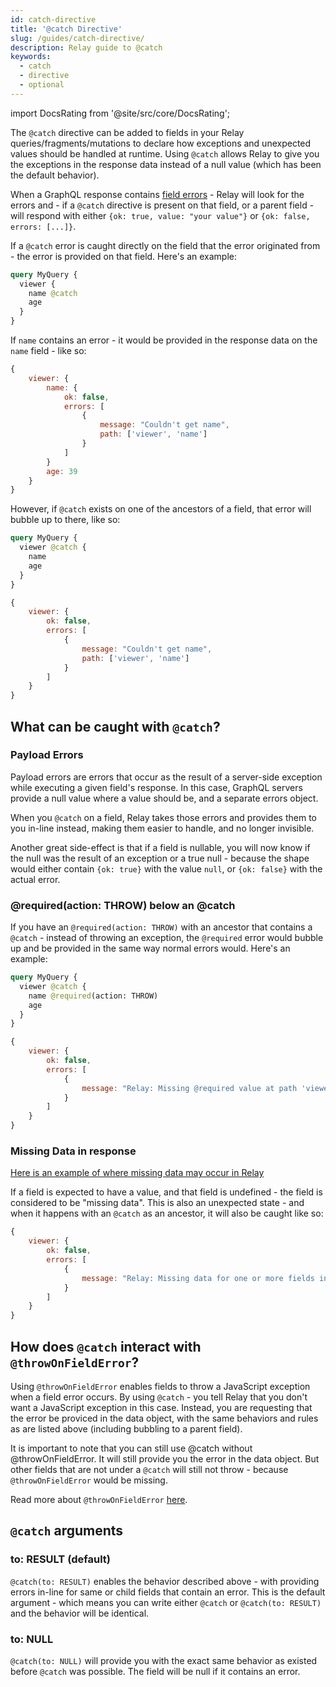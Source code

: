 ```yaml
---
id: catch-directive
title: '@catch Directive'
slug: /guides/catch-directive/
description: Relay guide to @catch
keywords:
  - catch
  - directive
  - optional
---
```


import DocsRating from '@site/src/core/DocsRating';

The `@catch` directive can be added to fields in your Relay
queries/fragments/mutations to declare how exceptions and unexpected values
should be handled at runtime. Using `@catch` allows Relay to give you the
exceptions in the response data instead of a null value (which has been the
default behavior).

When a GraphQL response contains
[field errors](https://spec.graphql.org/October2021/#sec-Errors.Field-errors) -
Relay will look for the errors and - if a `@catch` directive is present on that
field, or a parent field - will respond with either
`{ok: true, value: "your value"}` or `{ok: false, errors: [...]}`.

If a `@catch` error is caught directly on the field that the error originated
from - the error is provided on that field. Here's an example:

```graphql
query MyQuery {
  viewer {
    name @catch
    age
  }
}
```

If `name` contains an error - it would be provided in the response data on the
`name` field - like so:

```js
{
    viewer: {
        name: {
            ok: false,
            errors: [
                {
                    message: "Couldn't get name",
                    path: ['viewer', 'name']
                }
            ]
        }
        age: 39
    }
}
```

However, if `@catch` exists on one of the ancestors of a field, that error will
bubble up to there, like so:

```graphql
query MyQuery {
  viewer @catch {
    name
    age
  }
}
```

```js
{
    viewer: {
        ok: false,
        errors: [
            {
                message: "Couldn't get name",
                path: ['viewer', 'name']
            }
        ]
    }
}
```

## What can be caught with `@catch`?

### Payload Errors

Payload errors are errors that occur as the result of a server-side exception
while executing a given field's response. In this case, GraphQL servers provide
a null value where a value should be, and a separate errors object.

When you `@catch` on a field, Relay takes those errors and provides them to you
in-line instead, making them easier to handle, and no longer invisible.

Another great side-effect is that if a field is nullable, you will now know if
the null was the result of an exception or a true null - because the shape would
either contain `{ok: true}` with the value `null`, or `{ok: false}` with the
actual error.

### @required(action: THROW) below an @catch

If you have an `@required(action: THROW)` with an ancestor that contains a
`@catch` - instead of throwing an exception, the `@required` error would bubble
up and be provided in the same way normal errors would. Here's an example:

```graphql
query MyQuery {
  viewer @catch {
    name @required(action: THROW)
    age
  }
}
```

```js
{
    viewer: {
        ok: false,
        errors: [
            {
                message: "Relay: Missing @required value at path 'viewer.name' in 'MyQuery'.",
            }
        ]
    }
}
```

### Missing Data in response

[Here is an example of where missing data may occur in Relay](https://relay.dev/docs/next/debugging/why-null/#graph-relationship-change)

If a field is expected to have a value, and that field is undefined - the field
is considered to be "missing data". This is also an unexpected state - and when
it happens with an `@catch` as an ancestor, it will also be caught like so:

```js
{
    viewer: {
        ok: false,
        errors: [
            {
                message: "Relay: Missing data for one or more fields in MyQuery",
            }
        ]
    }
}
```

## How does `@catch` interact with `@throwOnFieldError`?

Using `@throwOnFieldError` enables fields to throw a JavaScript exception when a
field error occurs. By using `@catch` - you tell Relay that you don't want a
JavaScript exception in this case. Instead, you are requesting that the error be
proviced in the data object, with the same behaviors and rules as are listed
above (including bubbling to a parent field).

It is important to note that you can still use @catch without
@throwOnFieldError. It will still provide you the error in the data object. But
other fields that are not under a `@catch` will still not throw - because
`@throwOnFieldError` would be missing.

Read more about `@throwOnFieldError`
[here](https://relay.dev/docs/next/api-reference/graphql-and-directives/#throwonfielderror).

## `@catch` arguments

### to: RESULT (default)

`@catch(to: RESULT)` enables the behavior described above - with providing
errors in-line for same or child fields that contain an error. This is the
default argument - which means you can write either `@catch` or
`@catch(to: RESULT)` and the behavior will be identical.

### to: NULL

`@catch(to: NULL)` will provide you with the exact same behavior as existed
before `@catch` was possible. The field will be null if it contains an error.
